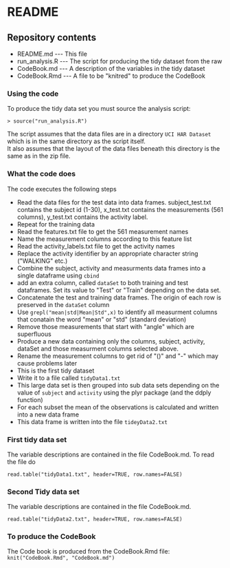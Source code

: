 README
======

## Repository contents
- README.md --- This file
- run_analysis.R --- The script for producing the tidy dataset from the raw 
- CodeBook.md --- A description of the variables in the tidy dataset
- CodeBook.Rmd --- A file to be "knitred" to produce the CodeBook

### Using the code
To produce the tidy data set you must source the analysis script:
```
> source("run_analysis.R")
```

The script assumes that the data files are in a directory `UCI HAR Dataset` which
is in the same directory as the script itself.   
It also assumes that the layout of 
the data files beneath this directory is the same as in the zip file. 

### What the code does
The code executes the following steps

- Read the data files for the test data into data frames. subject_test.txt contains the subject 
  id (1-30), x_test.txt contains the measurements (561 columns), 
  y_test.txt contains the activity label. 
- Repeat for the training data
- Read the features.txt file to get the 561 measurement names
- Name the measurement columns according to this feature list
- Read the activity_labels.txt file to get the activity names
- Replace the activity identifier by an appropriate character string ("WALKING" etc.) 
- Combine the subject, activity and measurments data frames into a single dataframe using `cbind`
- add an extra column, called `dataSet` to both training and test dataframes. Set its value to "Test" or "Train" depending on the data set.
- Concatenate the test and training data frames. The origin of each row is preserved in the `dataSet` column
- Use `grepl("mean|std|Mean|Std",x)` to identify all measurment columns that conatain the word "mean" or "std" (standard deviation)
- Remove those measurements that start with "angle" which are superfluous
- Produce a new data containing only the columns, subject, activity, dataSet and those measurment columns selected above.
- Rename the measurement columns to get rid of "()" and "-" which may cause problems later
- This is the first tidy dataset
- Write it to a file called `tidyData1.txt`
- This large data set is then grouped into sub data sets depending on the value of `subject` and `activity` using the plyr package (and the ddply function)
- For each subset the mean of the observations is calculated and written into a new data frame
- This data frame is written into the file `tideyData2.txt`


### First tidy data set
The variable descriptions are contained in the file CodeBook.md.
To read the file do
```
read.table("tidyData1.txt", header=TRUE, row.names=FALSE)
```

### Second Tidy data set
The variable descriptions are contained in the file CodeBook.md.
```
read.table("tidyData2.txt", header=TRUE, row.names=FALSE)
```

### To produce the CodeBook
The Code book is produced from the CodeBook.Rmd file:
`
knit("CodeBook.Rmd", "CodeBook.md")
`
 
